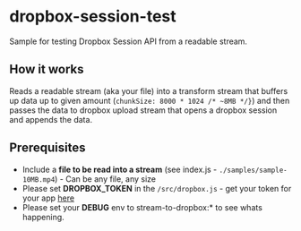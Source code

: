 # dropbox-session-test

Sample for testing Dropbox Session API from a readable stream.

## How it works
Reads a readable stream (aka your file) into a transform stream that buffers up data up to given amount (`chunkSize: 8000 * 1024 /* ~8MB */}`) and then passes the data to dropbox upload stream that opens a dropbox session and appends the data.

## Prerequisites
 - Include a **file to be read into a stream** (see index.js - `./samples/sample-10MB.mp4`) - Can be any file, any size
 - Please set **DROPBOX_TOKEN** in the `/src/dropbox.js` - get your token for your app [here](https://www.dropbox.com/developers/apps/create)
 - Please set your **DEBUG** env to stream-to-dropbox:* to see whats happening.
